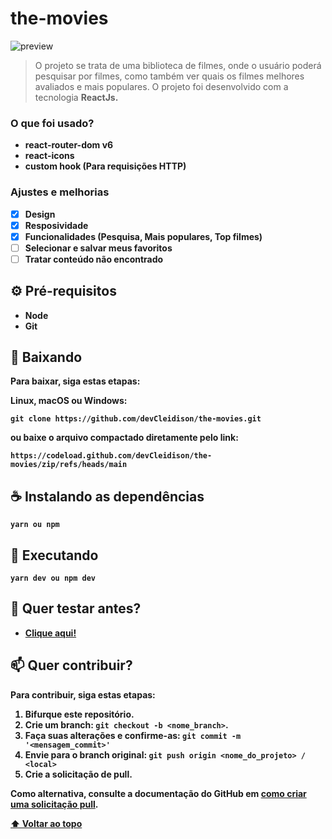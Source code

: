 # the-movies

<img src="./src/assets/preview.gif" alt="preview">

> O projeto se trata de uma biblioteca de filmes, onde o usuário poderá pesquisar por filmes, como também ver quais os filmes melhores avaliados e mais populares. O projeto foi desenvolvido com a tecnologia <strong>ReactJs<strong>.

### O que foi usado?

- react-router-dom v6
- react-icons
- custom hook (Para requisições HTTP)

### Ajustes e melhorias

- [x] Design
- [x] Resposividade
- [x] Funcionalidades (Pesquisa, Mais populares, Top filmes)
- [ ] Selecionar e salvar meus favoritos
- [ ] Tratar conteúdo não encontrado

## ⚙️ Pré-requisitos

- Node
- Git

## 🚀 Baixando

Para baixar, siga estas etapas:

Linux, macOS ou Windows:

```
git clone https://github.com/devCleidison/the-movies.git
```

ou baixe o arquivo compactado diretamente pelo link:

```
https://codeload.github.com/devCleidison/the-movies/zip/refs/heads/main
```

## ☕ Instalando as dependências

```
yarn ou npm
```

## 🚀 Executando

```
yarn dev ou npm dev
```

## 🚀 Quer testar antes?

- [Clique aqui!](https://devcleidison-the-movies.netlify.app/)

## 📫 Quer contribuir?

Para contribuir, siga estas etapas:

1. Bifurque este repositório.
2. Crie um branch: `git checkout -b <nome_branch>`.
3. Faça suas alterações e confirme-as: `git commit -m '<mensagem_commit>'`
4. Envie para o branch original: `git push origin <nome_do_projeto> / <local>`
5. Crie a solicitação de pull.

Como alternativa, consulte a documentação do GitHub em [como criar uma solicitação pull](https://help.github.com/en/github/collaborating-with-issues-and-pull-requests/creating-a-pull-request).

[⬆ Voltar ao topo](#the-movies)<br>

